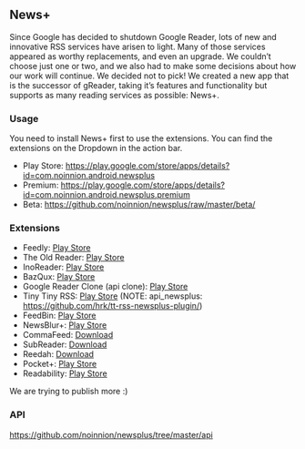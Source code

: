 News+
-----------
Since Google has decided to shutdown Google Reader, lots of new and innovative RSS services have arisen to light. Many of those services appeared as worthy replacements, and even an upgrade. We couldn’t choose just one or two, and we also had to make some decisions about how our work will continue. We decided not to pick! We created a new app that is the successor of gReader, taking it’s features and functionality but supports as many reading services as possible: News+.

### Usage

You need to install News+ first to use the extensions. You can find the extensions on the Dropdown in the action bar.

* Play Store: https://play.google.com/store/apps/details?id=com.noinnion.android.newsplus
* Premium: https://play.google.com/store/apps/details?id=com.noinnion.android.newsplus.premium
* Beta: https://github.com/noinnion/newsplus/raw/master/beta/

### Extensions

* Feedly: [Play Store](https://play.google.com/store/apps/details?id=com.noinnion.android.newsplus.extension.feedly)
* The Old Reader: [Play Store](https://play.google.com/store/apps/details?id=com.noinnion.android.newsplus.extension.theoldreader)
* InoReader: [Play Store](https://play.google.com/store/apps/details?id=com.noinnion.android.newsplus.extension.inoreader)
* BazQux: [Play Store](https://play.google.com/store/apps/details?id=com.noinnion.android.newsplus.extension.bazqux)
* Google Reader Clone (api clone): [Play Store](https://play.google.com/store/apps/details?id=com.noinnion.android.newsplus.extension.google_reader)
* Tiny Tiny RSS: [Play Store](https://play.google.com/store/apps/details?id=com.noinnion.android.newsplus.extension.ttrss) (NOTE: api_newsplus: https://github.com/hrk/tt-rss-newsplus-plugin/)
* FeedBin: [Play Store](https://play.google.com/store/apps/details?id=com.noinnion.android.newsplus.extension.feedbin)
* NewsBlur+: [Play Store](https://play.google.com/store/apps/details?id=com.asafge.newsblurplus)
* CommaFeed: [Download](https://github.com/Athou/commafeed-newsplus)
* SubReader: [Download](http://subreader.com/static/files/SubReaderExtension.apk)
* Reedah: [Download](http://www.reedah.com/ReedahExtension.apk)
* Pocket+: [Play Store](https://play.google.com/store/apps/details?id=com.asafge.pocketplus)
* Readability: [Play Store](https://play.google.com/store/apps/details?id=com.noinnion.android.newsplus.extension.readability)

We are trying to publish more :)

### API
https://github.com/noinnion/newsplus/tree/master/api
